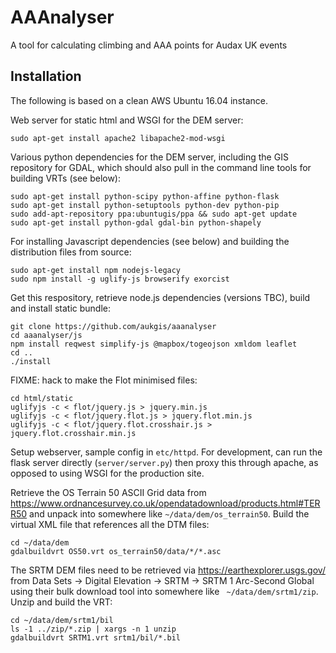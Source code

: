 AAAnalyser
=========

A tool for calculating climbing and AAA points for Audax UK events

Installation
------------

The following is based on a clean AWS Ubuntu 16.04 instance.

Web server for static html and WSGI for the DEM server:

```
sudo apt-get install apache2 libapache2-mod-wsgi
```

Various python dependencies for the DEM server, including the GIS
repository for GDAL, which should also pull in the command line tools for
building VRTs (see below):

```
sudo apt-get install python-scipy python-affine python-flask
sudo apt-get install python-setuptools python-dev python-pip
sudo add-apt-repository ppa:ubuntugis/ppa && sudo apt-get update
sudo apt-get install python-gdal gdal-bin python-shapely
```

For installing Javascript dependencies (see below) and building the
distribution files from source:

```
sudo apt-get install npm nodejs-legacy
sudo npm install -g uglify-js browserify exorcist
```

Get this respository, retrieve node.js dependencies (versions TBC),
build and install static bundle:

```
git clone https://github.com/aukgis/aaanalyser
cd aaanalyser/js
npm install reqwest simplify-js @mapbox/togeojson xmldom leaflet
cd ..
./install
```

FIXME: hack to make the Flot minimised files:
```
cd html/static
uglifyjs -c < flot/jquery.js > jquery.min.js
uglifyjs -c < flot/jquery.flot.js > jquery.flot.min.js
uglifyjs -c < flot/jquery.flot.crosshair.js > jquery.flot.crosshair.min.js
```
Setup webserver, sample config in `etc/httpd`. For development, can run
the flask server directly (`server/server.py`) then proxy this through
apache, as opposed to using WSGI for the production site.

Retrieve the OS Terrain 50 ASCII Grid data from 
https://www.ordnancesurvey.co.uk/opendatadownload/products.html#TERR50
and unpack into somewhere like `~/data/dem/os_terrain50`. Build the
virtual XML file that references all the DTM files:
```
cd ~/data/dem
gdalbuildvrt OS50.vrt os_terrain50/data/*/*.asc
```

The SRTM DEM files need to be retrieved via https://earthexplorer.usgs.gov/
from Data Sets -> Digital Elevation -> SRTM -> SRTM 1 Arc-Second Global using
their bulk download tool into somewhere like ` ~/data/dem/srtm1/zip`. Unzip
and build the VRT:
```
cd ~/data/dem/srtm1/bil
ls -1 ../zip/*.zip | xargs -n 1 unzip
gdalbuildvrt SRTM1.vrt srtm1/bil/*.bil
```

